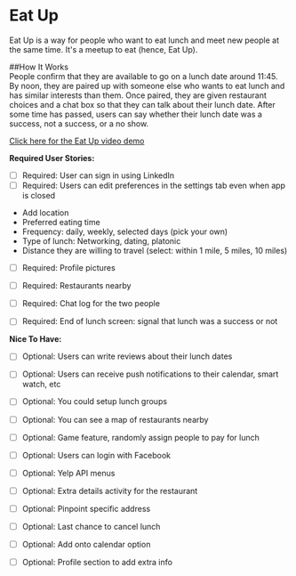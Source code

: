 # Eat Up

Eat Up is a way for people who want to eat lunch and meet new people at the same time. 
It's a meetup to eat (hence, Eat Up).

##How It Works   
People confirm that they are available to go on a lunch date around 11:45. 
By noon, they are paired up with someone else who wants to eat lunch and has similar interests than them.
Once paired, they are given restaurant choices and a chat box so that they can talk about their lunch date.
After some time has passed, users can say whether their lunch date was a success, not a success, or a no show.


<a href="https://www.youtube.com/watch?v=fzuzJ4EW0Fc">Click here for the Eat Up video demo</a>


**Required User Stories:**
 * [ ] Required: User can sign in using LinkedIn
 * [ ] Required: Users can edit preferences in the settings tab even when app is closed
  * Add location
  * Preferred eating time
  * Frequency: daily, weekly, selected days (pick your own)
  * Type of lunch: Networking, dating, platonic
  * Distance they are willing to travel (select: within 1 mile, 5 miles, 10 miles)
 * [ ] Required: Profile pictures
 * [ ] Required: Restaurants nearby
 * [ ] Required: Chat log for the two people
 * [ ] Required: End of lunch screen: signal that lunch was a success or not


**Nice To Have:**
 * [ ] Optional: Users can write reviews about their lunch dates
 * [ ] Optional: Users can receive push notifications to their calendar, smart watch, etc
 * [ ] Optional: You could setup lunch groups
 * [ ] Optional: You can see a map of restaurants nearby
 * [ ] Optional: Game feature, randomly assign people to pay for lunch
 * [ ] Optional: Users can login with Facebook
 * [ ] Optional: Yelp API menus
 * [ ] Optional: Extra details activity for the restaurant
 * [ ] Optional: Pinpoint specific address
 * [ ] Optional: Last chance to cancel lunch
 * [ ] Optional: Add onto calendar option
 * [ ] Optional: Profile section to add extra info




